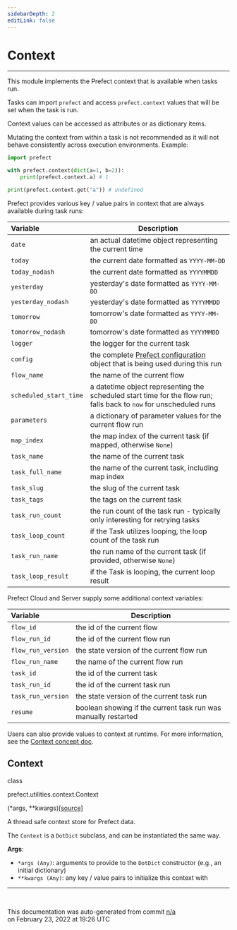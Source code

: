 ```yaml
---
sidebarDepth: 2
editLink: false
---
```

# Context
---
This module implements the Prefect context that is available when tasks run.

Tasks can import `prefect` and access `prefect.context` values that will be set
when the task is run.

Context values can be accessed as attributes or as dictionary items.

Mutating the context from within a task is not recommended as it will not behave
consistently across execution environments.
Example:

```python
import prefect

with prefect.context(dict(a=1, b=2)):
    print(prefect.context.a) # 1

print(prefect.context.get("a")) # undefined
```

Prefect provides various key / value pairs in context that are always available during task runs:

| Variable | Description |
| :--- | --- |
| `date` | an actual datetime object representing the current time |
| `today` | the current date formatted as `YYYY-MM-DD`|
| `today_nodash` | the current date formatted as `YYYYMMDD`|
| `yesterday` | yesterday's date formatted as `YYYY-MM-DD`|
| `yesterday_nodash` | yesterday's date formatted as `YYYYMMDD`|
| `tomorrow` | tomorrow's date formatted as `YYYY-MM-DD`|
| `tomorrow_nodash` | tomorrow's date formatted as `YYYYMMDD`|
| `logger` | the logger for the current task |
| `config` | the complete [Prefect configuration](https://docs.prefect.io/core/concepts/configuration.html) object that is being used during this run |
| `flow_name` | the name of the current flow |
| `scheduled_start_time` | a datetime object representing the scheduled start time for the flow run; falls back to `now` for unscheduled runs |
| `parameters` | a dictionary of parameter values for the current flow run |
| `map_index` | the map index of the current task (if mapped, otherwise `None`) |
| `task_name` | the name of the current task |
| `task_full_name` | the name of the current task, including map index |
| `task_slug` | the slug of the current task |
| `task_tags` | the tags on the current task |
| `task_run_count` | the run count of the task run - typically only interesting for retrying tasks |
| `task_loop_count` | if the Task utilizes looping, the loop count of the task run |
| `task_run_name` | the run name of the current task (if provided, otherwise `None`) |
| `task_loop_result` | if the Task is looping, the current loop result |

Prefect Cloud and Server supply some additional context variables:

| Variable | Description |
| :--- | --- |
| `flow_id` | the id of the current flow |
| `flow_run_id` | the id of the current flow run |
| `flow_run_version` | the state version of the current flow run |
| `flow_run_name` | the name of the current flow run |
| `task_id` | the id of the current task |
| `task_run_id` | the id of the current task run |
| `task_run_version` | the state version of the current task run |
| `resume` | boolean showing if the current task run was manually restarted |

Users can also provide values to context at runtime. For more information, see
the [Context concept
doc](https://docs.prefect.io/core/concepts/execution.html#context).
 ## Context
 <div class='class-sig' id='prefect-utilities-context-context'><p class="prefect-sig">class </p><p class="prefect-class">prefect.utilities.context.Context</p>(*args, **kwargs)<span class="source"><a href="https://github.com/PrefectHQ/prefect/blob/master/src/prefect/utilities/context.py#L78">[source]</a></span></div>

A thread safe context store for Prefect data.

The `Context` is a `DotDict` subclass, and can be instantiated the same way.

**Args**:     <ul class="args"><li class="args">`*args (Any)`: arguments to provide to the `DotDict` constructor (e.g.,         an initial dictionary)     </li><li class="args">`**kwargs (Any)`: any key / value pairs to initialize this context with</li></ul>


---
<br>


<p class="auto-gen">This documentation was auto-generated from commit <a href='https://github.com/PrefectHQ/prefect/commit/n/a'>n/a</a> </br>on February 23, 2022 at 19:26 UTC</p>